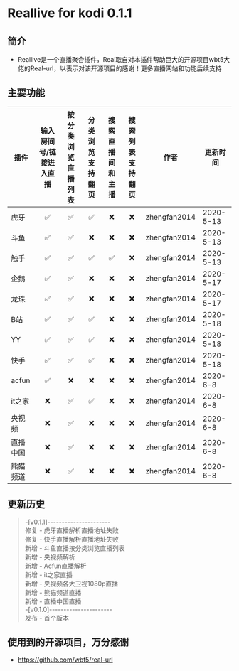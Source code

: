 # Reallive for kodi 0.1.1
## 简介
- Reallive是一个直播聚合插件，Real取自对本插件帮助巨大的开源项目wbt5大佬的Real-url，以表示对该开源项目的感谢！更多直播网站和功能后续支持
## 主要功能
插件 | 输入房间号/链接进入直播 | 按分类浏览直播列表  |  分类浏览支持翻页  |  搜索直播间和主播  |  搜索列表支持翻页 | 作者 | 更新时间
---- | :----: | :----: | :----: | :----:| :----: | :----: | ----
虎牙 | ✅ | ✅ | ✅ | ❌ | ❌ | zhengfan2014 | 2020-5-13
斗鱼 | ✅ | ✅ | ❌ | ❌ | ❌ | zhengfan2014 | 2020-5-13
触手 | ✅ | ✅ | ✅ | ✅ | ❌ | zhengfan2014 | 2020-5-13
企鹅 | ✅ | ✅ | ❌ | ❌ | ❌ | zhengfan2014 | 2020-5-17
龙珠 | ✅ | ✅ | ❌ | ❌ | ❌ | zhengfan2014 | 2020-5-17
B站 | ✅ | ✅ | ✅ | ❌ | ❌ | zhengfan2014 | 2020-5-18
YY | ✅ | ✅ | ✅ | ❌ | ❌ | zhengfan2014 | 2020-5-18
快手 | ✅ | ✅ | ✅ | ❌ | ❌ | zhengfan2014 | 2020-5-18
acfun | ✅ | ❌ | ❌ | ❌ | ❌ | zhengfan2014 | 2020-6-8
it之家 | ❌ | ✅ | ✅ | ❌ | ❌ | zhengfan2014 | 2020-6-8
央视频 | ❌ | ✅ | ❌ | ❌ | ❌ | zhengfan2014 | 2020-6-8
直播中国 | ❌ | ✅ | ❌ | ❌ | ❌ | zhengfan2014 | 2020-6-8
熊猫频道 | ❌ | ✅ | ❌ | ❌ | ❌ | zhengfan2014 | 2020-6-8
## 更新历史
 > -[v0.1.1]----------------------  
 > 修复 - 虎牙直播解析直播地址失败  
 > 修复 - 快手直播解析直播地址失败  
 > 新增 - 斗鱼直播按分类浏览直播列表  
 > 新增 - 央视频解析  
 > 新增 - Acfun直播解析  
 > 新增 - it之家直播  
 > 新增 - 央视频各大卫视1080p直播  
 > 新增 - 熊猫频道直播  
 > 新增 - 直播中国直播  
 > -[v0.1.0]----------------------  
 > 发布 - 首个版本  
 ## 使用到的开源项目，万分感谢
  - https://github.com/wbt5/real-url